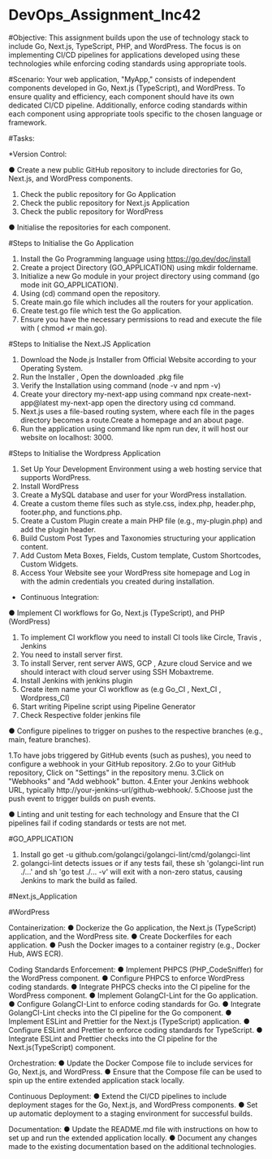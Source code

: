 # DevOps_Assignment_Inc42


#Objective:
This assignment builds upon the use of technology stack to include Go, Next.js, TypeScript, PHP, and WordPress. The focus is on implementing CI/CD pipelines for applications developed using these technologies while enforcing coding standards using appropriate tools.


#Scenario:
Your web application, "MyApp," consists of independent components developed in Go, Next.js (TypeScript), and WordPress. To ensure quality and efficiency, each component should have its own dedicated CI/CD pipeline. Additionally, enforce coding standards within each component using appropriate tools specific to the chosen language or framework.

#Tasks:

*Version Control:

● Create a new public GitHub repository to include directories for Go, Next.js, and WordPress components.

  1. Check the public repository for Go Application 
  2. Check the public repository for Next.js Application
  3. Check the public repository for WordPress 

● Initialise the repositories for each component. 
  
#Steps to Initialise the Go Application

  1. Install the Go Programming language using https://go.dev/doc/install
  2. Create a project Directory (GO_APPLICATION) using mkdir foldername.
  3. Initialize a new Go module in your project directory using command (go mode init GO_APPLICATION).
  4. Using (cd) command open the repository.
  5. Create main.go file which includes all the routers for your application.
  6. Create test.go file which test the Go application.
  7. Ensure you have the necessary permissions to read and execute the file with ( chmod +r main.go).

#Steps to Initialise the Next.JS Application

  1. Download the Node.js Installer from Official Website according to your Operating System.
  2. Run the Installer , Open the downloaded .pkg file
  3. Verify the Installation using command (node -v and npm -v)
  4. Create your directory my-next-app using command npx create-next-app@latest my-next-app
   open the directory using cd command.
  5. Next.js uses a file-based routing system, where each file in the pages directory becomes a route.Create a homepage and an about page.
  6. Run the application using command like npm run dev, it will host our website on localhost: 3000.

   
#Steps to Initialise the Wordpress Application

  1. Set Up Your Development Environment using a  web hosting service that supports WordPress.
  2. Install WordPress
  3. Create a MySQL database and user for your WordPress installation.
  4. Create a custom theme files such as style.css, index.php, header.php, footer.php, and functions.php.
  5. Create a Custom Plugin create a main PHP file (e.g., my-plugin.php) and add the plugin header.
  6. Build Custom Post Types and Taxonomies structuring your application content.
  7. Add Custom Meta Boxes, Fields, Custom template, Custom Shortcodes, Custom Widgets.
  8. Access Your Website see your WordPress site homepage and Log in with the admin credentials you created during installation.

* Continuous Integration:

● Implement CI workflows for Go, Next.js (TypeScript), and PHP (WordPress)

 1. To implement CI workflow you need to install CI tools like Circle, Travis , Jenkins
 2. You need to install server first.
 3. To install Server, rent server AWS, GCP , Azure cloud Service and we should interact with cloud server using SSH Mobaxtreme.
 4. Install Jenkins with jenkins plugin
 5. Create item name your CI workflow as (e.g Go_CI , Next_CI , Wordpress_CI)
 6. Start writing Pipeline script using Pipeline Generator
 7. Check Respective folder jenkins file

● Configure pipelines to trigger on pushes to the respective branches (e.g., main, feature branches).

 1.To have jobs triggered by GitHub events (such as pushes), you need to configure a webhook in your GitHub repository.
 2.Go to your GitHub repository, Click on "Settings" in the repository menu.
 3.Click on "Webhooks" and "Add webhook" button.
 4.Enter your Jenkins webhook URL, typically http://your-jenkins-url/github-webhook/.
 5.Choose just the push event to trigger builds on push events.

● Linting and unit testing for each technology and Ensure that the CI pipelines fail if coding standards or tests are not
met.

#GO_APPLICATION

 1. Install go get -u github.com/golangci/golangci-lint/cmd/golangci-lint
 2. golangci-lint detects issues or if any tests fail, these sh 'golangci-lint run ./...' and sh 'go test ./... -v' will exit with a non-zero status, causing Jenkins to mark the build as failed.

#Next.js_Application

#WordPress
 
 
 Containerization:
● Dockerize the Go application, the Next.js (TypeScript) application, and the WordPress site.
● Create Dockerfiles for each application.
● Push the Docker images to a container registry (e.g., Docker Hub, AWS
ECR).

Coding Standards Enforcement:
● Implement PHPCS (PHP_CodeSniffer) for the WordPress component.
● Configure PHPCS to enforce WordPress coding standards.
● Integrate PHPCS checks into the CI pipeline for the WordPress component.
● Implement GolangCI-Lint for the Go application.
● Configure GolangCI-Lint to enforce coding standards for Go.
● Integrate GolangCI-Lint checks into the CI pipeline for the Go component.
● Implement ESLint and Prettier for the Next.js (TypeScript) application.
● Configure ESLint and Prettier to enforce coding standards for TypeScript.
● Integrate ESLint and Prettier checks into the CI pipeline for the Next.js(TypeScript) component.

Orchestration:
● Update the Docker Compose file to include services for Go, Next.js, and WordPress.
● Ensure that the Compose file can be used to spin up the entire extended application stack locally. 

Continuous Deployment:
● Extend the CI/CD pipelines to include deployment stages for the Go, Next.js, and WordPress components.
● Set up automatic deployment to a staging environment for successful builds.

Documentation:
● Update the README.md file with instructions on how to set up and run the extended application locally.
● Document any changes made to the existing documentation based on the additional technologies.


















